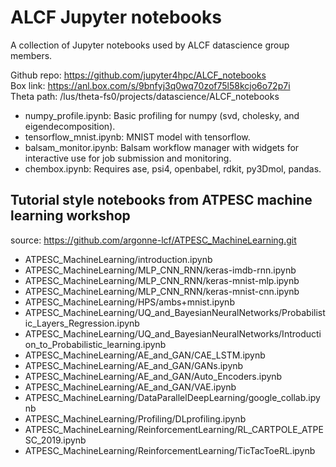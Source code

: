 # ALCF Jupyter notebooks
A collection of Jupyter notebooks used by ALCF datascience group members.

Github repo: https://github.com/jupyter4hpc/ALCF_notebooks  
Box link: https://anl.box.com/s/9bnfyj3q0wq70zof75l58kcjo6o72p7i  
Theta path: /lus/theta-fs0/projects/datascience/ALCF_notebooks

* numpy_profile.ipynb: Basic profiling for numpy (svd, cholesky, and eigendecomposition).
* tensorflow_mnist.ipynb: MNIST model with tensorflow.
* balsam_monitor.ipynb: Balsam workflow manager with widgets for interactive use for job submission and monitoring.
* chembox.ipynb: Requires ase, psi4, openbabel, rdkit, py3Dmol, pandas.

## Tutorial style notebooks from ATPESC machine learning workshop
source: https://github.com/argonne-lcf/ATPESC_MachineLearning.git
* ATPESC_MachineLearning/introduction.ipynb
* ATPESC_MachineLearning/MLP_CNN_RNN/keras-imdb-rnn.ipynb
* ATPESC_MachineLearning/MLP_CNN_RNN/keras-mnist-mlp.ipynb
* ATPESC_MachineLearning/MLP_CNN_RNN/keras-mnist-cnn.ipynb
* ATPESC_MachineLearning/HPS/ambs+mnist.ipynb
* ATPESC_MachineLearning/UQ_and_BayesianNeuralNetworks/Probabilistic_Layers_Regression.ipynb
* ATPESC_MachineLearning/UQ_and_BayesianNeuralNetworks/Introduction_to_Probabilistic_learning.ipynb
* ATPESC_MachineLearning/AE_and_GAN/CAE_LSTM.ipynb
* ATPESC_MachineLearning/AE_and_GAN/GANs.ipynb
* ATPESC_MachineLearning/AE_and_GAN/Auto_Encoders.ipynb
* ATPESC_MachineLearning/AE_and_GAN/VAE.ipynb
* ATPESC_MachineLearning/DataParallelDeepLearning/google_collab.ipynb
* ATPESC_MachineLearning/Profiling/DLprofiling.ipynb
* ATPESC_MachineLearning/ReinforcementLearning/RL_CARTPOLE_ATPESC_2019.ipynb
* ATPESC_MachineLearning/ReinforcementLearning/TicTacToeRL.ipynb

